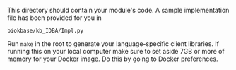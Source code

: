 This directory should contain your module's code.
A sample implementation file has been provided for you in

```biokbase/kb_IDBA/Impl.py```

Run `make` in the root to generate your language-specific client libraries.
If running this on your local computer make sure to set aside 7GB or more of memory for your Docker image.
Do this by going to Docker preferences.
